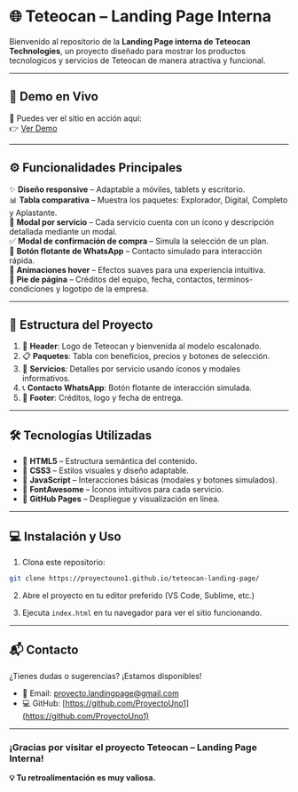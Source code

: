 # 🌐 Teteocan – Landing Page Interna

Bienvenido al repositorio de la **Landing Page interna de Teteocan Technologies**, un proyecto diseñado para mostrar los productos tecnologicos y servicios de Teteocan de manera atractiva y funcional.  

---

## 🔗 Demo en Vivo

📎 Puedes ver el sitio en acción aquí:  
👉 [Ver Demo](https://proyectouno1.github.io/teteocan-landing-page/) 

---

## ⚙️ Funcionalidades Principales

✨ **Diseño responsive** – Adaptable a móviles, tablets y escritorio.  
📊 **Tabla comparativa** – Muestra los paquetes: Explorador, Digital, Completo y Aplastante.  
🧾 **Modal por servicio** – Cada servicio cuenta con un ícono y descripción detallada mediante un modal.  
✅ **Modal de confirmación de compra** – Simula la selección de un plan.  
💬 **Botón flotante de WhatsApp** – Contacto simulado para interacción rápida.  
🧠 **Animaciones hover** – Efectos suaves para una experiencia intuitiva.  
📎 **Pie de página** – Créditos del equipo, fecha, contactos, terminos-condiciones y logotipo de la empresa.

---

## 🧱 Estructura del Proyecto

1. 🧩 **Header**: Logo de Teteocan y bienvenida al modelo escalonado.
2. 📋 **Paquetes**: Tabla con beneficios, precios y botones de selección.
3. 📌 **Servicios**: Detalles por servicio usando íconos y modales informativos.
4. 📞 **Contacto WhatsApp**: Botón flotante de interacción simulada.
5. 📝 **Footer**: Créditos, logo y fecha de entrega.

---

## 🛠️ Tecnologías Utilizadas

- 🧱 **HTML5** – Estructura semántica del contenido.  
- 🎨 **CSS3** – Estilos visuales y diseño adaptable.  
- 🧠 **JavaScript** – Interacciones básicas (modales y botones simulados).  
- 🎯 **FontAwesome** – Íconos intuitivos para cada servicio.  
- 🚀 **GitHub Pages** – Despliegue y visualización en línea.  


---

## 💻 Instalación y Uso

1. Clona este repositorio:

```bash
git clone https://proyectouno1.github.io/teteocan-landing-page/
```

2. Abre el proyecto en tu editor preferido (VS Code, Sublime, etc.)

3. Ejecuta `index.html` en tu navegador para ver el sitio funcionando.

---



## 📬 Contacto

¿Tienes dudas o sugerencias? ¡Estamos disponibles!  
- 📧 Email: [proyecto.landingpage@gmail.com](proyecto.landingpage@gmail.com)  
- 💻 GitHub: [https://github.com/ProyectoUno1](https://github.com/ProyectoUno1)

---

### ¡Gracias por visitar el proyecto Teteocan – Landing Page Interna!

**💡 Tu retroalimentación es muy valiosa.**
